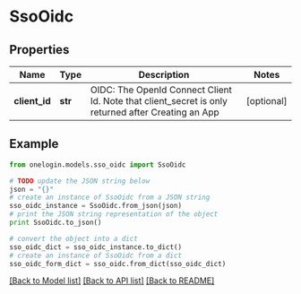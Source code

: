 # SsoOidc


## Properties
Name | Type | Description | Notes
------------ | ------------- | ------------- | -------------
**client_id** | **str** | OIDC: The OpenId Connect Client Id.  Note that client_secret is only returned after Creating an App | [optional] 

## Example

```python
from onelogin.models.sso_oidc import SsoOidc

# TODO update the JSON string below
json = "{}"
# create an instance of SsoOidc from a JSON string
sso_oidc_instance = SsoOidc.from_json(json)
# print the JSON string representation of the object
print SsoOidc.to_json()

# convert the object into a dict
sso_oidc_dict = sso_oidc_instance.to_dict()
# create an instance of SsoOidc from a dict
sso_oidc_form_dict = sso_oidc.from_dict(sso_oidc_dict)
```
[[Back to Model list]](../README.md#documentation-for-models) [[Back to API list]](../README.md#documentation-for-api-endpoints) [[Back to README]](../README.md)


